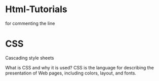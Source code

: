 # Html-Tutorials

for commenting the line
 <!-- -->


# CSS

Cascading style sheets

What is CSS and why it is used?
CSS is the language for describing the presentation of Web pages, including colors, layout, and fonts.